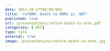 ```yaml
---
date: 2011-10-17T00:00:00Z
title: 'refORM: Death to ORMs in .NET'
published: true
url: /presentations/reform-death-to-orms.pdf
categories: [.NET]
type: talk
external: true
image: /presentations/reform-death-to-orms.jpg
---
```

